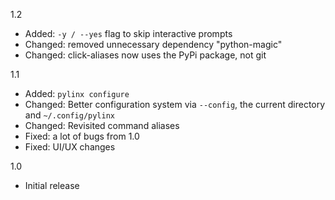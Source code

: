 1.2
- Added: `-y / --yes` flag to skip interactive prompts
- Changed: removed unnecessary dependency "python-magic"
- Changed: click-aliases now uses the PyPi package, not git

1.1
- Added: `pylinx configure`
- Changed: Better configuration system via `--config`, the current directory and `~/.config/pylinx`
- Changed: Revisited command aliases
- Fixed: a lot of bugs from 1.0
- Fixed: UI/UX changes

1.0
- Initial release